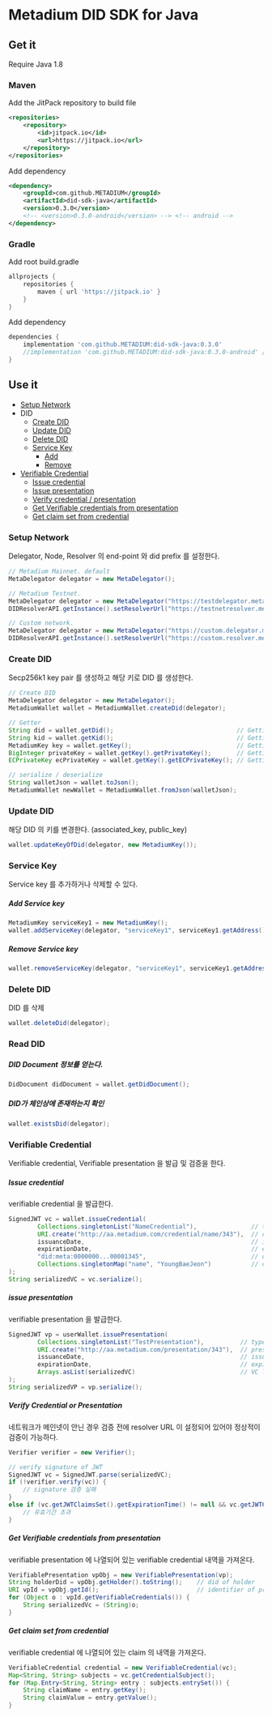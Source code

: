 # Metadium DID SDK for Java

## Get it

Require Java 1.8

### Maven
Add the JitPack repository to build file

```xml
<repositories>
    <repository>
        <id>jitpack.io</id>
        <url>https://jitpack.io</url>
    </repository>
</repositories>
```

Add dependency

```xml
<dependency>
    <groupId>com.github.METADIUM</groupId>
    <artifactId>did-sdk-java</artifactId>
    <version>0.3.0</version>
    <!-- <version>0.3.0-android</version> --> <!-- android -->
</dependency>
```
### Gradle
Add root build.gradle

```gradle
allprojects {
    repositories {
        maven { url 'https://jitpack.io' }
    }
}
```
Add dependency

```gradle
dependencies {
    implementation 'com.github.METADIUM:did-sdk-java:0.3.0'
    //implementation 'com.github.METADIUM:did-sdk-java:0.3.0-android' // android
}
```


## Use it

* [Setup Network](#setup-network)
* DID
    * [Create DID](#create-did)
    * [Update DID](#update-did)
    * [Delete DID](#delete-did)
    * [Service Key](#service-key)
        * [Add](#add-service-key)
        * [Remove](#remove-service-key)
* [Verifiable Credential](#verifiable-credential)
    * [Issue credential](#issue-credential)
    * [Issue presentation](#issue-presentation)
    * [Verify credential / presentation](#verify-credential-or-presentation)
    * [Get Verifiable credentials from presentation](#get-verifiable-credentials-from-presentation)
    * [Get claim set from credential](#get-claim-set-from-credential)


### Setup Network

Delegator, Node, Resolver 의 end-point 와 did prefix 를 설정한다.

```java
// Metadium Mainnet. default
MetaDelegator delegator = new MetaDelegator();

// Metadium Testnet. 
MetaDelegator delegator = new MetaDelegator("https://testdelegator.metadium.com", "https://api.metadium.com/dev", "did:meta:testnet");
DIDResolverAPI.getInstance().setResolverUrl("https://testnetresolver.metadium.com/1.0/");

// Custom network.
MetaDelegator delegator = new MetaDelegator("https://custom.delegator.metadium.com", "https://custom.api.metadium.com", "did:meta:custom");
DIDResolverAPI.getInstance().setResolverUrl("https://custom.resolver.metadium.com/1.0/");
```

### Create DID

Secp256k1 key pair 를 생성하고 해당 키로 DID 를 생성한다.

```java
// Create DID
MetaDelegator delegator = new MetaDelegator();
MetadiumWallet wallet = MetadiumWallet.createDid(delegator);

// Getter
String did = wallet.getDid();                                  // Getting did
String kid = wallet.getKid();                                  // Getting key id
MetadiumKey key = wallet.getKey();                             // Getting key
BigInteger privateKey = wallet.getKey().getPrivateKey();       // Getting EC private key. bigint
ECPrivateKey ecPrivateKey = wallet.getKey().getECPrivateKey(); // Getting EC private key. ECPrivateKey

// serialize / deserialize
String walletJson = wallet.toJson();
MetadiumWallet newWallet = MetadiumWallet.fromJson(walletJson);
```

### Update DID

해당 DID 의 키를 변경한다. (associated_key, public_key)

```java
wallet.updateKeyOfDid(delegator, new MetadiumKey());
```

### Service Key

Service key 를 추가하거나 삭제할 수 있다.

##### Add Service key

```java
MetadiumKey serviceKey1 = new MetadiumKey();
wallet.addServiceKey(delegator, "serviceKey1", serviceKey1.getAddress());
```

##### Remove Service key

```java
wallet.removeServiceKey(delegator, "serviceKey1", serviceKey1.getAddress())
```


### Delete DID

DID 를 삭제

```java
wallet.deleteDid(delegator);
```

### Read DID

##### DID Document 정보를 얻는다.

```java
DidDocument didDocument = wallet.getDidDocument();
```

##### DID가 체인상에 존재하는지 확인

```java
wallet.existsDid(delegator);
```

### Verifiable Credential

Verifiable credential, Verifiable presentation 을 발급 및 검증을 한다.

##### Issue credential

verifiable credential 을 발급한다.

```java
SignedJWT vc = wallet.issueCredential(
        Collections.singletonList("NameCredential"),               // types
        URI.create("http://aa.metadium.com/credential/name/343"),  // credential identifier
        issuanceDate,                                              // issuance date. nullable
        expirationDate,                                            // expiration date. nullable
        "did:meta:0000000...00001345",                             // did of holder 
        Collections.singletonMap("name", "YoungBaeJeon")           // claims
);
String serializedVC = vc.serialize();
```

##### issue presentation

verifiable presentation 을 발급한다.

```java
SignedJWT vp = userWallet.issuePresentation(
        Collections.singletonList("TestPresentation"),          // types
        URI.create("http://aa.metadium.com/presentation/343"),  // presentation identifier
        issuanceDate,                                           // issuance date. nullable
        expirationDate,                                         // expiration date. nullable
        Arrays.asList(serializedVC)                             // VC list
);
String serializedVP = vp.serialize();
```

##### Verify Credential or Presentation

네트워크가 메인넷이 안닌 경우 검증 전에 resolver URL 이 설정되어 있어야 정상적이 검증이 가능하다.

```java
Verifier verifier = new Verifier();

// verify signature of JWT
SignedJWT vc = SignedJWT.parse(serializedVC);
if (!verifier.verify(vc)) {
    // signature 검증 실패
}
else if (vc.getJWTClaimsSet().getExpirationTime() != null && vc.getJWTClaimsSet().getExpirationTime().getTime() > new Date().getTime()) {
    // 유효기간 초과
}
```

##### Get Verifiable credentials from presentation

verifiable presentation 에 나열되어 있는 verifiable credential 내역을 가져온다.

```java
VerifiablePresentation vpObj = new VerifiablePresentation(vp);
String holderDid = vpObj.getHolder().toString();    // did of holder
URI vpId = vpObj.getId();                           // identifier of presentation
for (Object o : vpId.getVerifiableCredentials()) {
    String serializedVc = (String)o;
}
```

##### Get claim set from credential

verifiable credential 에 나열되어 있는 claim 의 내역을 가져온다.

```java
VerifiableCredential credential = new VerifiableCredential(vc);
Map<String, String> subjects = vc.getCredentialSubject();
for (Map.Entry<String, String> entry : subjects.entrySet()) {
    String claimName = entry.getKey();
    String claimValue = entry.getValue();
}
```




